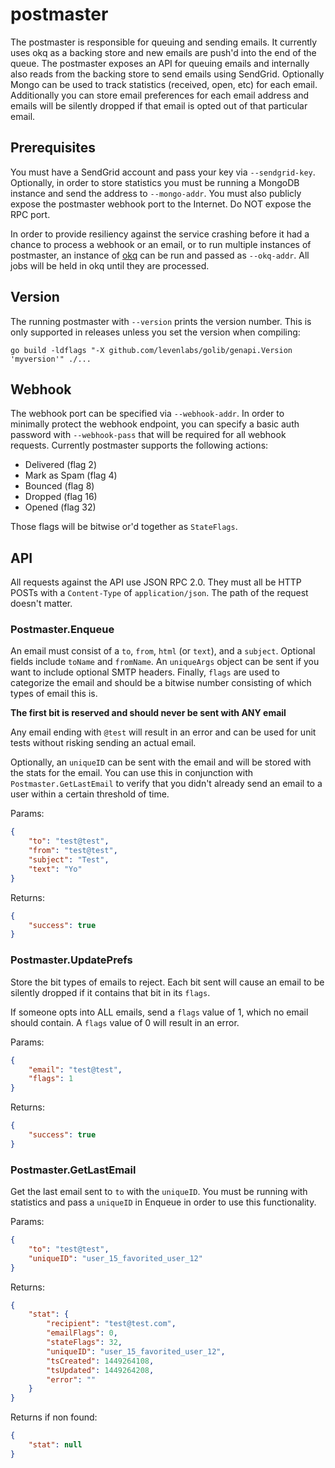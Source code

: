 # postmaster

The postmaster is responsible for queuing and sending emails. It currently uses
okq as a backing store and new emails are push'd into the end of the queue.
The postmaster exposes an API for queuing emails and internally also reads from
the backing store to send emails using SendGrid. Optionally Mongo can be used
to track statistics (received, open, etc) for each email. Additionally you can
store email preferences for each email address and emails will be silently
dropped if that email is opted out of that particular email.

## Prerequisites

You must have a SendGrid account and pass your key via `--sendgrid-key`.
Optionally, in order to store statistics you must be running a MongoDB instance
and send the address to `--mongo-addr`. You must also publicly expose the
postmaster webhook port to the Internet. Do NOT expose the RPC port.

In order to provide resiliency against the service crashing before it had a
chance to process a webhook or an email, or to run multiple instances of
postmaster, an instance of [okq](https://github.com/mc0/okq) can be run and
passed as `--okq-addr`. All jobs will be held in okq until they are processed.

## Version

The running postmaster with `--version` prints the version number. This is only
supported in releases unless you set the version when compiling:
```
go build -ldflags "-X github.com/levenlabs/golib/genapi.Version 'myversion'" ./...
```

## Webhook

The webhook port can be specified via `--webhook-addr`. In
order to minimally protect the webhook endpoint, you can specify a basic auth
password with `--webhook-pass` that will be required for all webhook requests.
Currently postmaster supports the following actions:

* Delivered (flag 2)
* Mark as Spam (flag 4)
* Bounced (flag 8)
* Dropped (flag 16)
* Opened (flag 32)

Those flags will be bitwise or'd together as `StateFlags`.

## API

All requests against the API use JSON RPC 2.0. They must all be HTTP POSTs with
a `Content-Type` of `application/json`. The path of the request doesn't matter.

### Postmaster.Enqueue

An email must consist of a `to`, `from`, `html` (or `text`), and a `subject`.
Optional fields include `toName` and `fromName`. An `uniqueArgs` object can be
sent if you want to include optional SMTP headers. Finally, `flags` are used
to categorize the email and should be a bitwise number consisting of which
types of email this is.

**The first bit is reserved and should never be sent with ANY email**

Any email ending with `@test` will result in an error and can be used for unit
tests without risking sending an actual email.

Optionally, an `uniqueID` can be sent with the email and will be stored with the
stats for the email. You can use this in conjunction with
`Postmaster.GetLastEmail` to verify that you didn't already send an email to a
user within a certain threshold of time.

Params:
```json
{
    "to": "test@test",
    "from": "test@test",
    "subject": "Test",
    "text": "Yo"
}
```

Returns:
```json
{
    "success": true
}
```

### Postmaster.UpdatePrefs

Store the bit types of emails to reject. Each bit sent will cause an email to
be silently dropped if it contains that bit in its `flags`.

If someone opts into ALL emails, send a `flags` value of 1, which no email
should contain. A `flags` value of 0 will result in an error.

Params:
```json
{
    "email": "test@test",
    "flags": 1
}
```

Returns:
```json
{
    "success": true
}
```

### Postmaster.GetLastEmail

Get the last email sent to `to` with the `uniqueID`. You must be running with
statistics and pass a `uniqueID` in Enqueue in order to use this functionality.

Params:
```json
{
    "to": "test@test",
    "uniqueID": "user_15_favorited_user_12"
}
```

Returns:
```json
{
    "stat": {
        "recipient": "test@test.com",
        "emailFlags": 0,
        "stateFlags": 32,
        "uniqueID": "user_15_favorited_user_12",
        "tsCreated": 1449264108,
        "tsUpdated": 1449264208,
        "error": ""
    }
}
```

Returns if non found:
```json
{
    "stat": null
}
```

